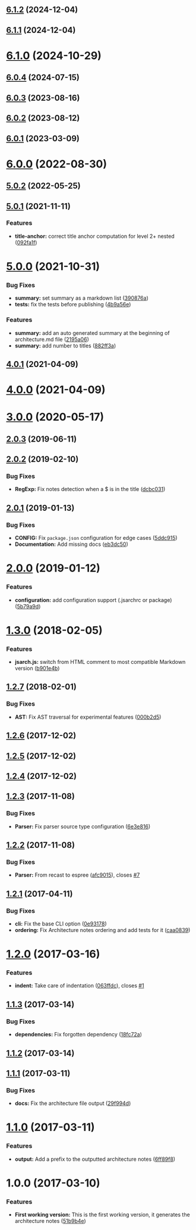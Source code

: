 ## [6.1.2](https://github.com/nfroidure/jsarch/compare/v6.1.1...v6.1.2) (2024-12-04)



## [6.1.1](https://github.com/nfroidure/jsarch/compare/v6.1.0...v6.1.1) (2024-12-04)



# [6.1.0](https://github.com/nfroidure/jsarch/compare/v6.0.4...v6.1.0) (2024-10-29)



## [6.0.4](https://github.com/nfroidure/jsarch/compare/v6.0.3...v6.0.4) (2024-07-15)



## [6.0.3](https://github.com/nfroidure/jsarch/compare/v6.0.2...v6.0.3) (2023-08-16)



## [6.0.2](https://github.com/nfroidure/jsarch/compare/v6.0.1...v6.0.2) (2023-08-12)



## [6.0.1](https://github.com/nfroidure/jsarch/compare/v6.0.0...v6.0.1) (2023-03-09)



# [6.0.0](https://github.com/nfroidure/jsarch/compare/v5.0.2...v6.0.0) (2022-08-30)



## [5.0.2](https://github.com/nfroidure/jsarch/compare/v5.0.1...v5.0.2) (2022-05-25)



## [5.0.1](https://github.com/nfroidure/jsarch/compare/v5.0.0...v5.0.1) (2021-11-11)


### Features

* **title-anchor:** correct title anchor computation for level 2+ nested ([092fa1f](https://github.com/nfroidure/jsarch/commit/092fa1f062ea1dfd430f50ee0d2e7d1ff3b7a0e3))



# [5.0.0](https://github.com/nfroidure/jsarch/compare/v4.0.1...v5.0.0) (2021-10-31)


### Bug Fixes

* **summary:** set summary as a markdown list ([390876a](https://github.com/nfroidure/jsarch/commit/390876af434980a54868e2244d0ea9b73fbdda38))
* **tests:** fix the tests before publishing ([4b9a56e](https://github.com/nfroidure/jsarch/commit/4b9a56e558e9fe2c748100fa6a04f8af886897c3))


### Features

* **summary:** add an auto generated summary at the beginning of architecture.md file ([2195a06](https://github.com/nfroidure/jsarch/commit/2195a06e008dad1b211e2418fc14e200c8d2a890))
* **summary:** add number to titles ([882ff3a](https://github.com/nfroidure/jsarch/commit/882ff3a70d5868210c538060db5a5921ba913fa7))



## [4.0.1](https://github.com/nfroidure/jsarch/compare/v4.0.0...v4.0.1) (2021-04-09)



# [4.0.0](https://github.com/nfroidure/jsarch/compare/v3.0.0...v4.0.0) (2021-04-09)



# [3.0.0](https://github.com/nfroidure/jsarch/compare/v2.0.3...v3.0.0) (2020-05-17)



## [2.0.3](https://github.com/nfroidure/jsarch/compare/v2.0.2...v2.0.3) (2019-06-11)



## [2.0.2](https://github.com/nfroidure/jsarch/compare/v2.0.1...v2.0.2) (2019-02-10)


### Bug Fixes

* **RegExp:** Fix notes detection when a $ is in the title ([dcbc031](https://github.com/nfroidure/jsarch/commit/dcbc031))



## [2.0.1](https://github.com/nfroidure/jsarch/compare/v2.0.0...v2.0.1) (2019-01-13)


### Bug Fixes

* **CONFIG:** Fix `package.json` configuration for edge cases ([5ddc915](https://github.com/nfroidure/jsarch/commit/5ddc915))
* **Documentation:** Add missing docs ([eb3dc50](https://github.com/nfroidure/jsarch/commit/eb3dc50))



# [2.0.0](https://github.com/nfroidure/jsarch/compare/v1.3.0...v2.0.0) (2019-01-12)


### Features

* **configuration:** add configuration support (.jsarchrc or package) ([5b79a9d](https://github.com/nfroidure/jsarch/commit/5b79a9d))



<a name="1.3.0"></a>
# [1.3.0](https://github.com/nfroidure/jsarch/compare/v1.2.7...v1.3.0) (2018-02-05)


### Features

* **jsarch.js:** switch from HTML comment to most compatible Markdown version ([b901e4b](https://github.com/nfroidure/jsarch/commit/b901e4b))



<a name="1.2.7"></a>
## [1.2.7](https://github.com/nfroidure/jsarch/compare/v1.2.6...v1.2.7) (2018-02-01)


### Bug Fixes

* **AST:** Fix AST traversal for experimental features ([000b2d5](https://github.com/nfroidure/jsarch/commit/000b2d5))



<a name="1.2.6"></a>
## [1.2.6](https://github.com/nfroidure/jsarch/compare/v1.2.5...v1.2.6) (2017-12-02)



<a name="1.2.5"></a>
## [1.2.5](https://github.com/nfroidure/jsarch/compare/v1.2.4...v1.2.5) (2017-12-02)



<a name="1.2.4"></a>
## [1.2.4](https://github.com/nfroidure/jsarch/compare/v1.2.3...v1.2.4) (2017-12-02)



<a name="1.2.3"></a>
## [1.2.3](https://github.com/nfroidure/jsarch/compare/v1.2.2...v1.2.3) (2017-11-08)


### Bug Fixes

* **Parser:** Fix parser source type configuration ([6e3e816](https://github.com/nfroidure/jsarch/commit/6e3e816))



<a name="1.2.2"></a>
## [1.2.2](https://github.com/nfroidure/jsarch/compare/v1.2.1...v1.2.2) (2017-11-08)


### Bug Fixes

* **Parser:** From recast to espree ([afc9015](https://github.com/nfroidure/jsarch/commit/afc9015)), closes [#7](https://github.com/nfroidure/jsarch/issues/7)



<a name="1.2.1"></a>
## [1.2.1](https://github.com/nfroidure/jsarch/compare/v1.2.0...v1.2.1) (2017-04-11)


### Bug Fixes

* **cli:** Fix the base CLI option ([0e93178](https://github.com/nfroidure/jsarch/commit/0e93178))
* **ordering:** Fix Architecture notes ordering and add tests for it ([caa0839](https://github.com/nfroidure/jsarch/commit/caa0839))



<a name="1.2.0"></a>
# [1.2.0](https://github.com/nfroidure/jsarch/compare/v1.1.3...v1.2.0) (2017-03-16)


### Features

* **indent:** Take care of indentation ([063ffdc](https://github.com/nfroidure/jsarch/commit/063ffdc)), closes [#1](https://github.com/nfroidure/jsarch/issues/1)



<a name="1.1.3"></a>
## [1.1.3](https://github.com/nfroidure/jsarch/compare/v1.1.2...v1.1.3) (2017-03-14)


### Bug Fixes

* **dependencies:** Fix forgotten dependency ([18fc72a](https://github.com/nfroidure/jsarch/commit/18fc72a))



<a name="1.1.2"></a>
## [1.1.2](https://github.com/nfroidure/jsarch/compare/v1.1.1...v1.1.2) (2017-03-14)



<a name="1.1.1"></a>
## [1.1.1](https://github.com/nfroidure/jsarch/compare/v1.1.0...v1.1.1) (2017-03-11)


### Bug Fixes

* **docs:** Fix the architecture file output ([29f994d](https://github.com/nfroidure/jsarch/commit/29f994d))



<a name="1.1.0"></a>
# [1.1.0](https://github.com/nfroidure/jsarch/compare/v1.0.0...v1.1.0) (2017-03-11)


### Features

* **output:** Add a prefix to the outputted architecture notes ([6ff89f8](https://github.com/nfroidure/jsarch/commit/6ff89f8))



<a name="1.0.0"></a>
# 1.0.0 (2017-03-10)


### Features

* **First working version:** This is the first working version, it generates the architecture notes ([51b9b4e](https://github.com/nfroidure/jsarch/commit/51b9b4e))



